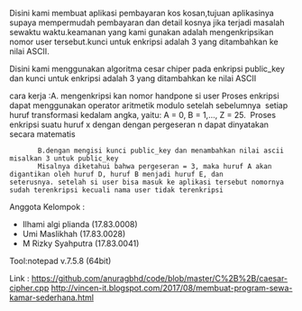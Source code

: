 

Disini kami membuat aplikasi pembayaran kos kosan,tujuan aplikasinya supaya mempermudah pembayaran dan detail kosnya jika terjadi           masalah sewaktu waktu.keamanan yang kami gunakan adalah mengenkripsikan nomor user tersebut.kunci untuk enkripsi adalah 3 yang ditambahkan ke nilai ASCII.

Disini kami menggunakan algoritma cesar chiper pada enkripsi public_key dan kunci untuk enkripsi adalah 3 yang ditambahkan ke nilai ASCII

cara kerja :A. mengenkripsi kan nomor handpone si user 
           Proses enkripsi dapat menggunakan operator aritmetik modulo setelah sebelumnya  setiap huruf transformasi kedalam angka, yaitu: A = 0, B = 1,…, Z = 25.  Proses enkripsi suatu huruf x dengan dengan pergeseran n dapat dinyatakan secara matematis

           B.dengan mengisi kunci public_key dan menambahkan nilai ascii misalkan 3 untuk public_key
           Misalnya diketahui bahwa pergeseran = 3, maka huruf A akan digantikan oleh huruf D, huruf B menjadi huruf E, dan                    seterusnya. setelah si user bisa masuk ke aplikasi tersebut nomornya sudah terenkripsi kecuali nama user tidak terenkripsi

Anggota Kelompok : 
- Ilhami algi plianda (17.83.0008)
- Umi Maslikhah	  (17.83.0028)
- M Rizky Syahputra   (17.83.0041) 
           
Tool:notepad v.7.5.8 (64bit)

Link : https://github.com/anuragbhd/code/blob/master/C%2B%2B/caesar-cipher.cpp
       http://vincen-it.blogspot.com/2017/08/membuat-program-sewa-kamar-sederhana.html
